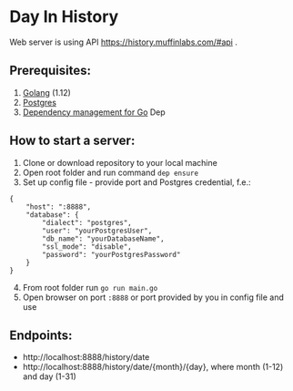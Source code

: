 # Day In History

Web server is using API https://history.muffinlabs.com/#api .

## Prerequisites:
1. [Golang](https://golang.org/dl/) (1.12)
2. [Postgres](https://www.postgresql.org/download/) 
3. [Dependency management for Go](https://golang.github.io/dep/docs/installation.html) Dep

## How to start a server:
1. Clone or download repository to your local machine
2. Open root folder and run command ```dep ensure```
3. Set up config file - provide port and Postgres credential, f.e.:
```
{
    "host": ":8888",
    "database": {
        "dialect": "postgres",
        "user": "yourPostgresUser",
        "db_name": "yourDatabaseName",
        "ssl_mode": "disable",
        "password": "yourPostgresPassword"
    }
}
```
4. From root folder run ```go run main.go```
4. Open browser on port ```:8888``` or port provided by you in config file and use

## Endpoints:

- http://localhost:8888/history/date
- http://localhost:8888/history/date/{month}/{day}, where month (1-12) and day (1-31)